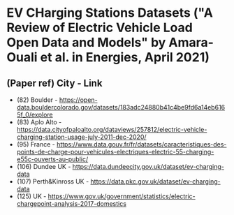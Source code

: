 # **EV CHarging Stations Datasets ("A Review of Electric Vehicle Load Open Data and Models" by Amara-Ouali et al. in Energies, April 2021)**	
## (Paper ref)	      City		-	Link
- (82)	Boulder 	-	https://open-data.bouldercolorado.gov/datasets/183adc24880b41c4be9fd6a14eb6165f_0/explore
- (83)	Aplo Alto	-	https://data.cityofpaloalto.org/dataviews/257812/electric-vehicle-charging-station-usage-july-2011-dec-2020/
- (95)	France		-	https://www.data.gouv.fr/fr/datasets/caracteristiques-des-points-de-charge-pour-vehicules-electriques-electric-55-charging-e55c-ouverts-au-public/
- (106)	Dundee UK	-	https://data.dundeecity.gov.uk/dataset/ev-charging-data
- (107)	Perth&Kinross UK	- https://data.pkc.gov.uk/dataset/ev-charging-data
- (125)	UK		-	https://www.gov.uk/government/statistics/electric-chargepoint-analysis-2017-domestics
